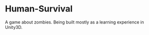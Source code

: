 Human-Survival
==============

A game about zombies. Being built mostly as a learning experience in Unity3D.
